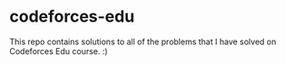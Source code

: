 # codeforces-edu
This repo contains solutions to all of the problems that I have solved on Codeforces Edu course. :)
